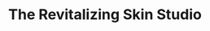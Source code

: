 ---
title: "The Revitalizing Skin Studio"
url: /lusby/the-revitalizing-skin-studio/
shop: beauty
---